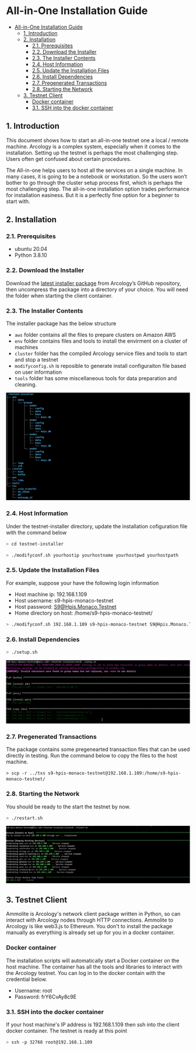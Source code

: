 # All-in-One Installation Guide

- [All-in-One Installation Guide](#all-in-one-installation-guide)
  - [1. Introduction](#1-introduction)
  - [2. Installation](#2-installation)
    - [2.1. Prerequisites](#21-prerequisites)
    - [2.2. Download the Installer](#22-download-the-installer)
    - [2.3. The Installer Contents](#23-the-installer-contents)
    - [2.4. Host Information](#24-host-information)
    - [2.5. Update the Installation Files](#25-update-the-installation-files)
    - [2.6. Install Dependencies](#26-install-dependencies)
    - [2.7. Pregenerated Transactions](#27-pregenerated-transactions)
    - [2.8. Starting the Network](#28-starting-the-network)
  - [3. Testnet Client](#3-testnet-client)
    - [Docker container](#docker-container)
    - [3.1. SSH into the docker container](#31-ssh-into-the-docker-container)

## 1. Introduction

This document shows how to start an all-in-one testnet one a local / remote machine. Arcology is a complex system, especially when it comes to the installation. Setting up the testnet is perhaps the most challenging step. Users often get confused about certain procedures.  

The All-in-one helps users to host all the services on a single machine. In many cases, it is going to be a notebook or workstation. So the users won’t bother to go through the cluster setup process first, which is perhaps the most challenging step. The all-in-one installation option trades performance for installation easiness. But it is a perfectly fine option for a beginner to start with.

## 2. Installation

### 2.1. Prerequisites

- ubuntu 20.04
- Python 3.8.10

### 2.2. Download the Installer

Download the [latest installer package](https://github.com/arcology-network/benchmarking/releases) from Arcology’s GitHub repository, then uncompress the package into a directory of your choice. You will need the folder when starting the client container.

### 2.3. The Installer Contents

The installer package has the below structure

- `aws`  folder contains all the files to prepare clusters on Amazon AWS
- `env`  folder contains files and tools to install the envirment on a cluster of machines
- `cluster` folder  has the compiled Arcology service files and tools to start and stop a testnet
- `modifyconfig.sh`  is reposible to generate install configuraiton file based on user information
- `tools` folder has some miscellaneous tools for data preparation and cleaning.

![alt text](./img/installer-structure.png)

### 2.4. Host Information

Under the testnet-installer directory, update the installation cofiguration file with the command below

```sh
> cd testnet-installer
```

```sh
> ./modifyconf.sh yourhostip yourhostname yourhostpwd yourhostpath
```

### 2.5. Update the Installation Files

For example, suppose your have the following login information

- Host machine ip: 192.168.1.109
- Host username: s9-hpis-monaco-testnet
- Host password: S9@Hpis.Monaco.Testnet
- Home directory on host: /home/s9-hpis-monaco-testnet/
  
```sh
> ./modifyconf.sh 192.168.1.109 s9-hpis-monaco-testnet S9@Hpis.Monaco.Testnet /home/s9-hpis-monaco-testnet/
```

### 2.6. Install Dependencies

```sh
> ./setup.sh
```

![alt text](./img/setup_sh.png)

### 2.7. Pregenerated Transactions

The package contains some pregenearted transaction files that can be used directly in testing. Run the command below to
copy the files to the host machine.

```
> scp -r ../txs s9-hpis-monaco-testnet@192.168.1.109:/home/s9-hpis-monaco-testnet/
```

### 2.8. Starting the Network

You should be ready to the start the testnet by now.

```sh
> ./restart.sh
```

![alt text](./img/restart_sh.png)

## 3. Testnet Client

Ammolite is Arcology's network client package written in Python, so can interact with Arcology nodes through HTTP connections. Ammolite to Arcology is like web3.js to Ethereum. You don't to install the package manually as everything is already set up for you in a docker container.

### Docker container

The installation scripts will automatically start a Docker container on the host machine. The container has all the tools and libraries to interact with the Arcology testnet. You can log in to the docker contain with the credential below.

- Username: root
- Password: frY6CvAy8c9E

### 3.1. SSH into the docker container

If your host machine's IP address is 192.168.1.109 then ssh into the client docker container. The testnet is ready at this point

```sh
> ssh -p 32768 root@192.168.1.109
```
